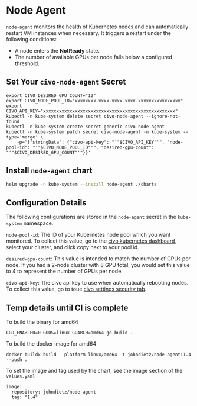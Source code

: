 # Node Agent

`node-agent` monitors the health of Kubernetes nodes and can automatically restart VM instances when necessary. It triggers a restart under the following conditions:  

- A node enters the **NotReady** state.  
- The number of available GPUs per node falls below a configured threshold.  


## Set Your `civo-node-agent` Secret

```
export CIVO_DESIRED_GPU_COUNT="12"
export CIVO_NODE_POOL_ID="xxxxxxxx-xxxx-xxxx-xxxx-xxxxxxxxxxxxxxxx"
export CIVO_API_KEY="xxxxxxxxxxxxxxxxxxxxxxxxxxxxxxxxxxxxxxxxxxxxxxxxxx"
kubectl -n kube-system delete secret civo-node-agent --ignore-not-found
kubectl -n kube-system create secret generic civo-node-agent
kubectl -n kube-system patch secret civo-node-agent -n kube-system --type='merge' \
    -p='{"stringData": {"civo-api-key": "'"$CIVO_API_KEY"'", "node-pool-id": "'"$CIVO_NODE_POOL_ID"'", "desired-gpu-count": "'"$CIVO_DESIRED_GPU_COUNT"'"}}'
```

## Install `node-agent` chart

```bash
helm upgrade -n kube-system --install node-agent ./charts
```

## Configuration Details

The following configurations are stored in the `node-agent` secret in the `kube-system` namespace.

`node-pool-id`: The ID of your Kubernetes node pool which you want monitored. To collect this value, go to the [civo kubernetes dashboard](https://dashboard.civo.com/kubernetes), select your cluster, and click copy next to your pool id.

`desired-gpu-count`: This value is intended to match the number of GPUs per node. If you had a 2-node cluster with 8 GPU total, you would set this value to 4 to represent the number of GPUs per node.

`civo-api-key`: The civo api key to use when automatically rebooting nodes. To collect this value, go to toue [civo settings security tab](https://dashboard.civo.com/security).


## Temp details until CI is complete

To build the binary for amd64

`CGO_ENABLED=0 GOOS=linux GOARCH=amd64 go build .`

To build the docker image for amd64

`docker buildx build --platform linux/amd64 -t johndietz/node-agent:1.4 --push .`

To set the image and tag used by the chart, see the image section of the `values.yaml`

```
image:
  repository: johndietz/node-agent
  tag: "1.4"
```
